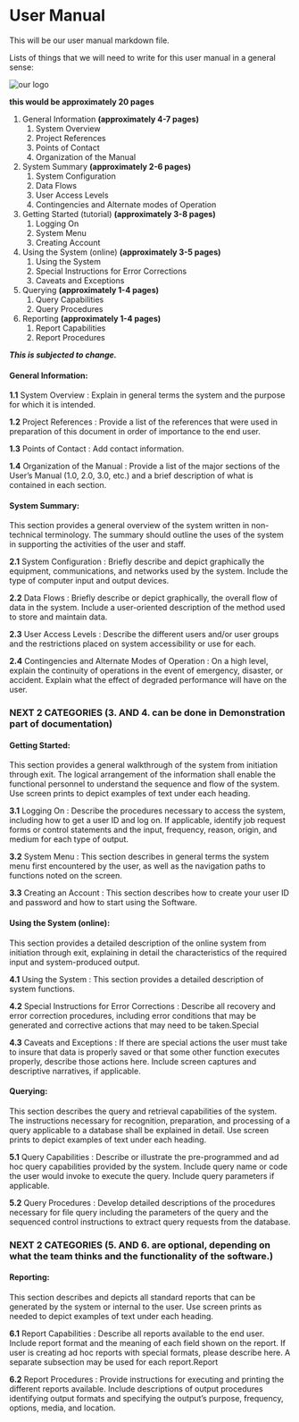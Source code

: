 # User Manual

This will be our user manual markdown file. 


Lists of things that we will need to write for this user manual in a general sense:



![our logo](https://schedulerconcordia.herokuapp.com/assets/picaso_resized-f0eb6bd17c89028c84e46d4d0bb9306b56b06ed86db81fc92c2f6e6e37ac33a7.png)

**this would be approximately 20 pages**

1. General Information **(approximately 4-7 pages)**
    1. System Overview
    2. Project References
    3. Points of Contact
    4. Organization of the Manual
2. System Summary **(approximately 2-6 pages)**
    1. System Configuration
    2. Data Flows
    3. User Access Levels
    4. Contingencies and Alternate modes of Operation
3. Getting Started (tutorial) **(approximately 3-8 pages)**
    1. Logging On
    2. System Menu
    3. Creating Account
4. Using the System (online) **(approximately 3-5 pages)**
    1. Using the System
    2. Special Instructions for Error Corrections
    3. Caveats and Exceptions
5. Querying **(approximately 1-4 pages)**
    1. Query Capabilities
    2. Query Procedures
6. Reporting **(approximately 1-4 pages)**
    1. Report Capabilities
    2. Report Procedures

**_This is subjected to change._**

#### **General Information**: 

**1.1** System Overview : Explain in general terms the system and the purpose for which it is intended.

**1.2** Project References : Provide a list of the references that were used in preparation of this document in order of importance to the end user. 

**1.3** Points of Contact : Add contact information.

**1.4** Organization of the Manual : Provide a list of the major sections of the User’s Manual (1.0, 2.0, 3.0, etc.) and a brief description of what is contained in each section.

#### **System Summary**:
 This section provides a general overview of the system written in non-technical terminology.  The summary should outline the uses of the system in supporting the activities of the user and staff.

**2.1** System Configuration : Briefly describe and depict graphically the equipment, communications, and networks used by the system.  Include the type of computer input and output devices.

**2.2** Data Flows : Briefly describe or depict graphically, the overall flow of data in the system.  Include a user-oriented description of the method used to store and maintain data.

**2.3** User Access Levels : Describe the different users and/or user groups and the restrictions placed on system accessibility or use for each.

**2.4** Contingencies and Alternate Modes of Operation : On a high level, explain the continuity of operations in the event of emergency, disaster, or accident.  Explain what the effect of degraded performance will have on the user.


### **NEXT 2 CATEGORIES (3. AND 4. can be done in Demonstration part of documentation)**


#### **Getting Started**: 
 This section provides a general walkthrough of the system from initiation through exit.  The logical arrangement of the information shall enable the functional personnel to understand the sequence and flow of the system.  Use screen prints to depict examples of text under each heading.

**3.1** Logging On : Describe the procedures necessary to access the system, including how to get a user ID and log on.  If applicable, identify job request forms or control statements and the input, frequency, reason, origin, and medium for each type of output.

**3.2** System Menu : This section describes in general terms the system menu first encountered by the user, as well as the navigation paths to functions noted on the screen.  

**3.3** Creating an Account : This section describes how to create your user ID and password and how to start using the Software.

#### **Using the System (online)**: 
 This section provides a detailed description of the online system from initiation through exit, explaining in detail the characteristics of the required input and system-produced output.
 
**4.1** Using the System : This section provides a detailed description of system functions.

**4.2** Special Instructions for Error Corrections : Describe all recovery and error correction procedures, including error conditions that may be generated and corrective actions that may need to be taken.Special

**4.3** Caveats and Exceptions : If there are special actions the user must take to insure that data is properly saved or that some other function executes properly, describe those actions here.  Include screen captures and descriptive narratives, if applicable.

#### **Querying**: 
 This section describes the query and retrieval capabilities of the system.  The instructions necessary for recognition, preparation, and processing of a query applicable to a database shall be explained in detail. Use screen prints to depict examples of text under each heading.
 
**5.1** Query Capabilities : Describe or illustrate the pre-programmed and ad hoc query capabilities provided by the system.  Include query name or code the user would invoke to execute the query.  Include query parameters if applicable.

**5.2** Query Procedures : Develop detailed descriptions of the procedures necessary for file query including the parameters of the query and the sequenced control instructions to extract query requests from the database.


### **NEXT 2 CATEGORIES (5. AND 6. are optional, depending on what the team thinks and the functionality of the software.)**


#### **Reporting**: 
 This section describes and depicts all standard reports that can be generated by the system or internal to the user.  Use screen prints as needed to depict examples of text under each heading.
 
**6.1** Report Capabilities : Describe all reports available to the end user.  Include report format and the meaning of each field shown on the report.  If user is creating ad hoc reports with special formats, please describe here.  A separate subsection may be used for each report.Report

**6.2** Report Procedures : Provide instructions for executing and printing the different reports available.  Include descriptions of output procedures identifying output formats and specifying the output’s purpose, frequency, options, media, and location.